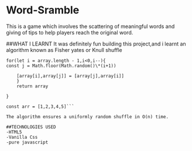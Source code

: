 # Word-Sramble

This is a game which involves the scattering of meaningful words and giving of tips to help players reach the original word.

##WHAT I LEARNT
It was definitely fun building this project,and i learnt an algorithm known as Fisher yates or Knull shuffle

````function fisherYatesShuffle(array){
for(let i = array.length - 1,i<0,i--){
const j = Math.floor(Math.random()\*(i+1))

    [array[i],array[j]] = [array[j],array[i]]
    }
    return array

}

const arr = [1,2,3,4,5]```

The algorithm ensures a uniformly random shuffle in O(n) time.

##TECHNOLOGIES USED
-HTML5
-Vanilla Css
-pure javascript
````
